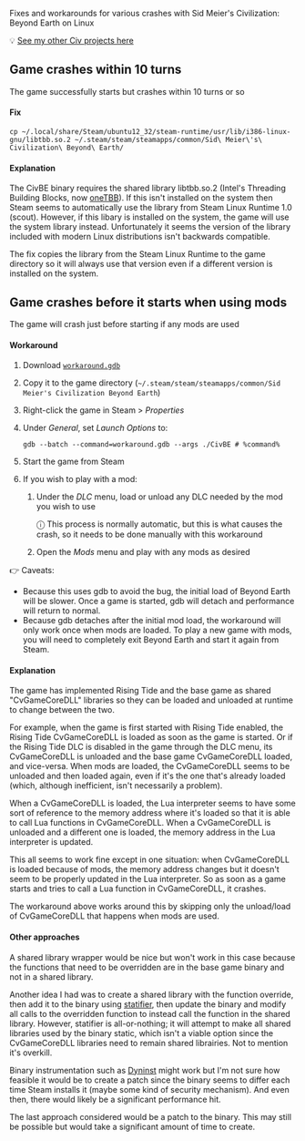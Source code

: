 Fixes and workarounds for various crashes with Sid Meier's Civilization: Beyond Earth on Linux

💡 [See my other Civ projects here](https://github.com/search?q=user%3Abmaupin+topic%3Acivilization&type=Repositories)

## Game crashes within 10 turns

The game successfully starts but crashes within 10 turns or so

#### Fix

```
cp ~/.local/share/Steam/ubuntu12_32/steam-runtime/usr/lib/i386-linux-gnu/libtbb.so.2 ~/.steam/steam/steamapps/common/Sid\ Meier\'s\ Civilization\ Beyond\ Earth/
```

#### Explanation

The CivBE binary requires the shared library libtbb.so.2 (Intel's Threading Building Blocks, now [oneTBB](https://github.com/oneapi-src/oneTBB)). If this isn't installed on the system then Steam seems to automatically use the library from Steam Linux Runtime 1.0 (scout). However, if this libary is installed on the system, the game will use the system library instead. Unfortunately it seems the version of the library included with modern Linux distributions isn't backwards compatible.

The fix copies the library from the Steam Linux Runtime to the game directory so it will always use that version even if a different version is installed on the system.

## Game crashes before it starts when using mods

The game will crash just before starting if any mods are used

#### Workaround

1. Download [`workaround.gdb`](workaround.gdb)
1. Copy it to the game directory (`~/.steam/steam/steamapps/common/Sid Meier's Civilization Beyond Earth`)
1. Right-click the game in Steam > _Properties_
1. Under _General_, set _Launch Options_ to:

   ```
   gdb --batch --command=workaround.gdb --args ./CivBE # %command%
   ```

1. Start the game from Steam

1. If you wish to play with a mod:

   1. Under the _DLC_ menu, load or unload any DLC needed by the mod you wish to use

      ⓘ This process is normally automatic, but this is what causes the crash, so it needs to be done manually with this workaround

   1. Open the _Mods_ menu and play with any mods as desired

👉 Caveats:

- Because this uses gdb to avoid the bug, the initial load of Beyond Earth will be slower. Once a game is started, gdb will detach and performance will return to normal.
- Because gdb detaches after the initial mod load, the workaround will only work once when mods are loaded. To play a new game with mods, you will need to completely exit Beyond Earth and start it again from Steam.

#### Explanation

The game has implemented Rising Tide and the base game as shared "CvGameCoreDLL" libraries so they can be loaded and unloaded at runtime to change between the two.

For example, when the game is first started with Rising Tide enabled, the Rising Tide CvGameCoreDLL is loaded as soon as the game is started. Or if the Rising Tide DLC is disabled in the game through the DLC menu, its CvGameCoreDLL is unloaded and the base game CvGameCoreDLL loaded, and vice-versa. When mods are loaded, the CvGameCoreDLL seems to be unloaded and then loaded again, even if it's the one that's already loaded (which, although inefficient, isn't necessarily a problem).

When a CvGameCoreDLL is loaded, the Lua interpreter seems to have some sort of reference to the memory address where it's loaded so that it is able to call Lua functions in CvGameCoreDLL. When a CvGameCoreDLL is unloaded and a different one is loaded, the memory address in the Lua interpreter is updated.

This all seems to work fine except in one situation: when CvGameCoreDLL is loaded because of mods, the memory address changes but it doesn't seem to be properly updated in the Lua interpreter. So as soon as a game starts and tries to call a Lua function in CvGameCoreDLL, it crashes.

The workaround above works around this by skipping only the unload/load of CvGameCoreDLL that happens when mods are used.

#### Other approaches

A shared library wrapper would be nice but won't work in this case because the functions that need to be overridden are in the base game binary and not in a shared library.

Another idea I had was to create a shared library with the function override, then add it to the binary using [statifier](https://sourceforge.net/projects/statifier/), then update the binary and modify all calls to the overridden function to instead call the function in the shared library. However, statifier is all-or-nothing; it will attempt to make all shared libraries used by the binary static, which isn't a viable option since the CvGameCoreDLL libraries need to remain shared librairies. Not to mention it's overkill.

Binary instrumentation such as [Dyninst](https://github.com/dyninst/dyninst/) might work but I'm not sure how feasible it would be to create a patch since the binary seems to differ each time Steam installs it (maybe some kind of security mechanism). And even then, there would likely be a significant performance hit.

The last approach considered would be a patch to the binary. This may still be possible but would take a significant amount of time to create.
